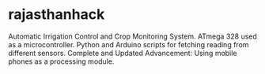 # rajasthanhack
Automatic Irrigation Control and Crop Monitoring System. ATmega
328 used as a microcontroller. Python and Arduino scripts for fetching reading from different sensors.
Complete and Updated
Advancement: Using mobile phones as a processing module.
